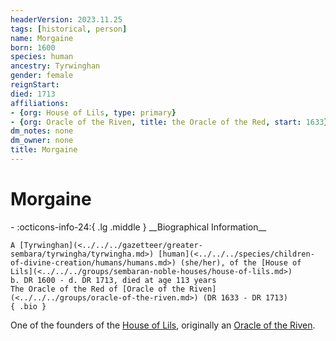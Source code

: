 ```yaml
---
headerVersion: 2023.11.25
tags: [historical, person]
name: Morgaine
born: 1600
species: human
ancestry: Tyrwinghan
gender: female
reignStart:
died: 1713
affiliations:
- {org: House of Lils, type: primary}
- {org: Oracle of the Riven, title: the Oracle of the Red, start: 1633}
dm_notes: none
dm_owner: none
title: Morgaine
---
```

# Morgaine
<div class="grid cards ext-narrow-margin ext-one-column" markdown>
- :octicons-info-24:{ .lg .middle } __Biographical Information__

    A [Tyrwinghan](<../../../gazetteer/greater-sembara/tyrwingha/tyrwingha.md>) [human](<../../../species/children-of-divine-creation/humans/humans.md>) (she/her), of the [House of Lils](<../../../groups/sembaran-noble-houses/house-of-lils.md>)  
    b. DR 1600 - d. DR 1713, died at age 113 years  
    The Oracle of the Red of [Oracle of the Riven](<../../../groups/oracle-of-the-riven.md>) (DR 1633 - DR 1713)  
    { .bio }

</div>


One of the founders of the [House of Lils](<../../../groups/sembaran-noble-houses/house-of-lils.md>), originally an [Oracle of the Riven](<../../../groups/oracle-of-the-riven.md>).


